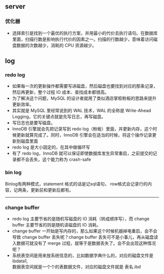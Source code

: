 ## server
###  优化器
- 选择索引是找到一个最优的执行方案，并用最小的代价去执行语句。在数据库里面，扫描行数是影响执行代价的因素之一。扫描的行数越少，意味着访问磁盘数据的次数越少，消耗的 CPU 资源越少。

## log
### redo log
- 如果每一次的更新操作都需要写进磁盘，然后磁盘也要找到对应的那条记录，然后再更新，整个过程 IO 成本、查找成本都很高。
- 为了解决这个问题，MySQL 的设计者就用了类似酒店掌柜粉板的思路来提升更新效率。
- 其实就是 MySQL 里经常说到的 WAL 技术，WAL 的全称是 Write-Ahead Logging，它的关键点就是先写日志，再写磁盘。
- 写日志也是要写磁盘。
- InnoDB 引擎就会先把记录写到 redo log（粉板）里面，并更新内存，这个时候更新就算完成了。同时，InnoDB 引擎会在适当的时候，将这个操作记录更新到磁盘里面
- redo log 是大小固定的，在其中做循环写
- 有了 redo log，InnoDB 就可以保证即使数据库发生异常重启，之前提交的记录都不会丢失，这个能力称为 crash-safe


### bin log
Binlog有两种模式，statement 格式的话是记sql语句， row格式会记录行的内容，记两条，更新前和更新后都有。

*** 

###  change buffer 

- redo log 主要节省的是随机写磁盘的 IO 消耗（转成顺序写），而 change buffer 主要节省的则是随机读磁盘的 IO 消耗。  
- change buffer 一开始是写内存的，那么如果这个时候机器掉电重启，会不会导致 change buffer 丢失呢？change buffer 丢失可不是小事儿，再从磁盘读入数据可就没有了 merge 过程，就等于是数据丢失了。会不会出现这种情况呢？
- 系统表空间是用来放系统信息的，比如数据字典什么的，对应的磁盘文件是ibdata1,  
数据表空间就是一个个的表数据文件，对应的磁盘文件就是 表名.ibd
